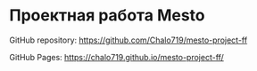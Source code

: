 # Проектная работа Mesto

GitHub repository: https://github.com/Chalo719/mesto-project-ff

GitHub Pages: https://chalo719.github.io/mesto-project-ff/
